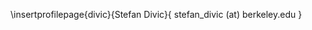 \insertprofilepage{divic}{Stefan Divic}{ stefan_divic (at) berkeley.edu }

<!--# Publications-->

<!-- \publist{https://arxiv.org/a/soejima_t_1.html} -->